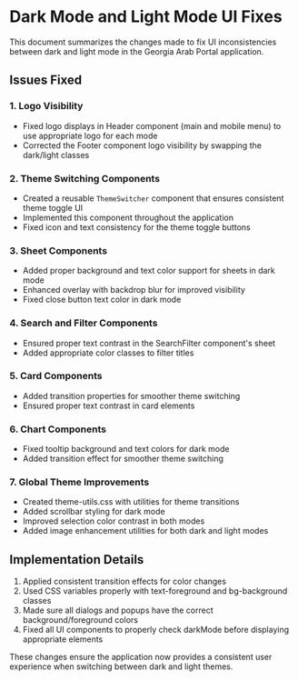 # Dark Mode and Light Mode UI Fixes

This document summarizes the changes made to fix UI inconsistencies between dark and light mode in the Georgia Arab Portal application.

## Issues Fixed

### 1. Logo Visibility
- Fixed logo displays in Header component (main and mobile menu) to use appropriate logo for each mode
- Corrected the Footer component logo visibility by swapping the dark/light classes

### 2. Theme Switching Components
- Created a reusable `ThemeSwitcher` component that ensures consistent theme toggle UI
- Implemented this component throughout the application
- Fixed icon and text consistency for the theme toggle buttons

### 3. Sheet Components
- Added proper background and text color support for sheets in dark mode
- Enhanced overlay with backdrop blur for improved visibility
- Fixed close button text color in dark mode

### 4. Search and Filter Components
- Ensured proper text contrast in the SearchFilter component's sheet
- Added appropriate color classes to filter titles

### 5. Card Components
- Added transition properties for smoother theme switching
- Ensured proper text contrast in card elements

### 6. Chart Components
- Fixed tooltip background and text colors for dark mode
- Added transition effect for smoother theme switching

### 7. Global Theme Improvements
- Created theme-utils.css with utilities for theme transitions
- Added scrollbar styling for dark mode
- Improved selection color contrast in both modes
- Added image enhancement utilities for both dark and light modes

## Implementation Details

1. Applied consistent transition effects for color changes
2. Used CSS variables properly with text-foreground and bg-background classes
3. Made sure all dialogs and popups have the correct background/foreground colors
4. Fixed all UI components to properly check darkMode before displaying appropriate elements

These changes ensure the application now provides a consistent user experience when switching between dark and light themes.